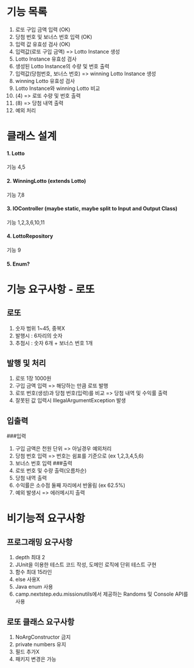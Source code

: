 # 기능 목록
1. 로또 구입 금액 입력 (OK)
2. 당첨 번호 및 보너스 번호 입력 (OK)
3. 입력 값 유효성 검사 (OK)
4. 입력값(로또 구입 금액) => Lotto Instance 생성
5. Lotto Instance 유효성 검사
6. 생성된 Lotto Instance의 수량 및 번호 출력
7. 입력값(당첨번호, 보너스 번호) => winning Lotto Instance 생성
8. winning Lotto 유효성 검사
9. Lotto Instance와 winning Lotto 비교
10. (4) => 로또 수량 및 번호 출력
11. (8) => 당첨 내역 출력
12. 예외 처리

# 클래스 설계
#### 1. Lotto
기능 4,5
#### 2. WinningLotto (extends Lotto)
기능 7,8
#### 3. IOController (maybe static, maybe split to Input and Output Class)
기능 1,2,3,6,10,11
#### 4. LottoRepository
기능 9
#### 5. Enum?

# 기능 요구사항 - 로또
## 로또
1. 숫자 범위 1~45, 중복X
2. 발행시 : 6자리의 숫자
3. 추첨시 : 숫자 6개 + 보너스 번호 1개
## 발행 및 처리
1. 로또 1장 1000원
2. 구입 금액 입력 => 해당하는 만큼 로또 발행
3. 로또 번호(생성)과 당첨 번호(입력)를 비교 => 당첨 내역 및 수익률 출력
4. 잘못된 값 입력시 IllegalArgumentException 발생
## 입출력
###입력
1. 구입 금액은 천원 단위 => 아닐경우 예외처리
2. 당첨 번호 입력 => 번호는 쉼표를 기준으로 (ex 1,2,3,4,5,6)
3. 보너스 번호 입력
###출력
1. 로또 번호 및 수량 출력(오름차순)
2. 당첨 내역 출력
3. 수익률은 소수점 둘째 자리에서 반올림 (ex 62.5%)
4. 예외 발생시 => 에러메시지 출력

# 비기능적 요구사항
## 프로그래밍 요구사항
1. depth 최대 2
2. JUnit을 이용한 테스트 코드 작성, 도메인 로직에 단위 테스트 구현
3. 함수 최대 15라인
4. else 사용X
5. Java enum 사용
6. camp.nextstep.edu.missionutils에서 제공하는 Randoms 및 Console API를 사용
## 로또 클래스 요구사항
1. NoArgConstructor 금지
2. private numbers 유지
3. 필드 추가X
4. 패키지 변경은 가능


